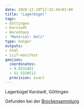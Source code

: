 ```yaml
---
date: 2020-12-10T12:32:44+02:00
title: "Lagerbügel"
tags:
- Göttingen
- Karstadt
- Warenhaus
- "Material: Holz"
type: hanger
outputs:
- html
- iiif-manifest
geojson:
  coordinates:
  - 9.9331461
  - 51.5320512
  precision: exact
---
```

Lagerbügel Karstadt, Göttingen

<div class="source">Gefunden bei der <a href="https://www.neue-arbeit-brockensammlung.de/geschaefte/gebrauchtmoebelkaufhaus/">Brockensammlung</a></div>

